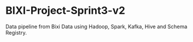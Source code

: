 # BIXI-Project-Sprint3-v2
Data pipeline from Bixi Data using Hadoop, Spark, Kafka, Hive and Schema Registry. 
